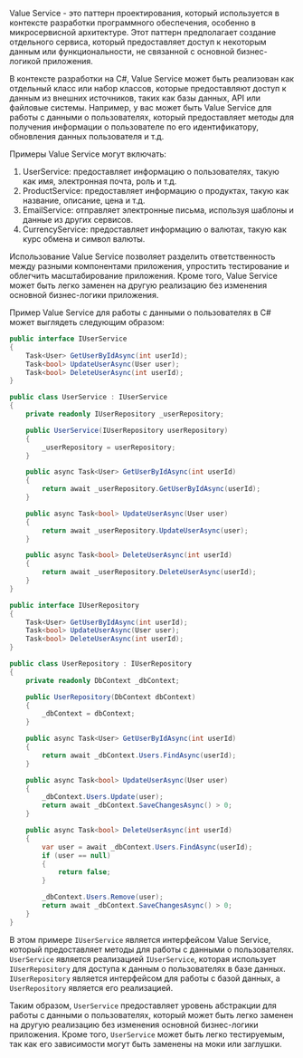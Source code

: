 Value Service - это паттерн проектирования, который используется в контексте разработки программного обеспечения, особенно в микросервисной архитектуре. Этот паттерн предполагает создание отдельного сервиса, который предоставляет доступ к некоторым данным или функциональности, не связанной с основной бизнес-логикой приложения.

В контексте разработки на C#, Value Service может быть реализован как отдельный класс или набор классов, которые предоставляют доступ к данным из внешних источников, таких как базы данных, API или файловые системы. Например, у вас может быть Value Service для работы с данными о пользователях, который предоставляет методы для получения информации о пользователе по его идентификатору, обновления данных пользователя и т.д.

Примеры Value Service могут включать:

1. UserService: предоставляет информацию о пользователях, такую как имя, электронная почта, роль и т.д.
2. ProductService: предоставляет информацию о продуктах, такую как название, описание, цена и т.д.
3. EmailService: отправляет электронные письма, используя шаблоны и данные из других сервисов.
4. CurrencyService: предоставляет информацию о валютах, такую как курс обмена и символ валюты.

Использование Value Service позволяет разделить ответственность между разными компонентами приложения, упростить тестирование и облегчить масштабирование приложения. Кроме того, Value Service может быть легко заменен на другую реализацию без изменения основной бизнес-логики приложения.

Пример Value Service для работы с данными о пользователях в C# может выглядеть следующим образом:

```csharp
public interface IUserService
{
    Task<User> GetUserByIdAsync(int userId);
    Task<bool> UpdateUserAsync(User user);
    Task<bool> DeleteUserAsync(int userId);
}

public class UserService : IUserService
{
    private readonly IUserRepository _userRepository;

    public UserService(IUserRepository userRepository)
    {
        _userRepository = userRepository;
    }

    public async Task<User> GetUserByIdAsync(int userId)
    {
        return await _userRepository.GetUserByIdAsync(userId);
    }

    public async Task<bool> UpdateUserAsync(User user)
    {
        return await _userRepository.UpdateUserAsync(user);
    }

    public async Task<bool> DeleteUserAsync(int userId)
    {
        return await _userRepository.DeleteUserAsync(userId);
    }
}

public interface IUserRepository
{
    Task<User> GetUserByIdAsync(int userId);
    Task<bool> UpdateUserAsync(User user);
    Task<bool> DeleteUserAsync(int userId);
}

public class UserRepository : IUserRepository
{
    private readonly DbContext _dbContext;

    public UserRepository(DbContext dbContext)
    {
        _dbContext = dbContext;
    }

    public async Task<User> GetUserByIdAsync(int userId)
    {
        return await _dbContext.Users.FindAsync(userId);
    }

    public async Task<bool> UpdateUserAsync(User user)
    {
        _dbContext.Users.Update(user);
        return await _dbContext.SaveChangesAsync() > 0;
    }

    public async Task<bool> DeleteUserAsync(int userId)
    {
        var user = await _dbContext.Users.FindAsync(userId);
        if (user == null)
        {
            return false;
        }

        _dbContext.Users.Remove(user);
        return await _dbContext.SaveChangesAsync() > 0;
    }
}
```

В этом примере `IUserService` является интерфейсом Value Service, который предоставляет методы для работы с данными о пользователях. `UserService` является реализацией `IUserService`, которая использует `IUserRepository` для доступа к данным о пользователях в базе данных. `IUserRepository` является интерфейсом для работы с базой данных, а `UserRepository` является его реализацией.

Таким образом, `UserService` предоставляет уровень абстракции для работы с данными о пользователях, который может быть легко заменен на другую реализацию без изменения основной бизнес-логики приложения. Кроме того, `UserService` может быть легко тестируемым, так как его зависимости могут быть заменены на моки или заглушки.